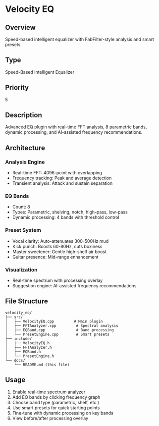 # Velocity EQ

## Overview
Speed-based intelligent equalizer with FabFilter-style analysis and smart presets.

## Type
Speed-Based Intelligent Equalizer

## Priority
5

## Description
Advanced EQ plugin with real-time FFT analysis, 8 parametric bands, dynamic processing, and AI-assisted frequency recommendations.

## Architecture

### Analysis Engine
- Real-time FFT: 4096-point with overlapping
- Frequency tracking: Peak and average detection
- Transient analysis: Attack and sustain separation

### EQ Bands
- Count: 8
- Types: Parametric, shelving, notch, high-pass, low-pass
- Dynamic processing: 4 bands with threshold control

### Preset System
- Vocal clarity: Auto-attenuates 300-500Hz mud
- Kick punch: Boosts 60-80Hz, cuts boxiness
- Master sweetener: Gentle high-shelf air boost
- Guitar presence: Mid-range enhancement

### Visualization
- Real-time spectrum with processing overlay
- Suggestion engine: AI-assisted frequency recommendations

## File Structure
```
velocity_eq/
├── src/
│   ├── VelocityEQ.cpp         # Main plugin
│   ├── FFTAnalyzer.cpp         # Spectral analysis
│   ├── EQBand.cpp              # Band processing
│   └── PresetEngine.cpp        # Smart presets
├── include/
│   ├── VelocityEQ.h
│   ├── FFTAnalyzer.h
│   ├── EQBand.h
│   └── PresetEngine.h
└── docs/
    └── README.md (this file)
```

## Usage
1. Enable real-time spectrum analyzer
2. Add EQ bands by clicking frequency graph
3. Choose band type (parametric, shelf, etc.)
4. Use smart presets for quick starting points
5. Fine-tune with dynamic processing on key bands
6. View before/after processing overlay
